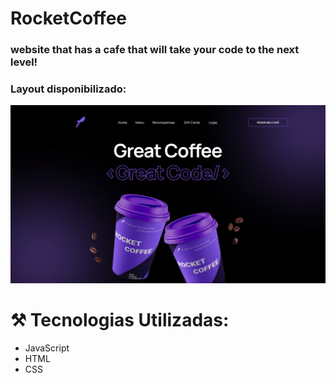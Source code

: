 # RocketCoffee

### website that has a cafe that will take your code to the next level! 

### Layout disponibilizado:
<img src="./assets/preview.png">

<h1>⚒️ Tecnologias Utilizadas:</h1>

* JavaScript
* HTML
* CSS
